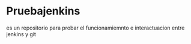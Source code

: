 # Pruebajenkins
es un repositorio para probar el funcionamiemnto e interactuacion  entre jenkins y git
